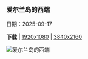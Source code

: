 ### 爱尔兰岛的西端

日期：2025-09-17

**下载**  |  [1920x1080](https://cn.bing.com/th?id=OHR.DunquinIreland_ZH-CN1418844818_1920x1080.jpg)  |  [3840x2160](https://cn.bing.com/th?id=OHR.DunquinIreland_ZH-CN1418844818_UHD.jpg)

![爱尔兰岛的西端](https://cn.bing.com/th?id=OHR.DunquinIreland_ZH-CN1418844818_1920x1080.jpg "邓金码头的蛇形楼梯, 凯里郡, 爱尔兰 (© Hugh O'Connor/Getty Images)")

